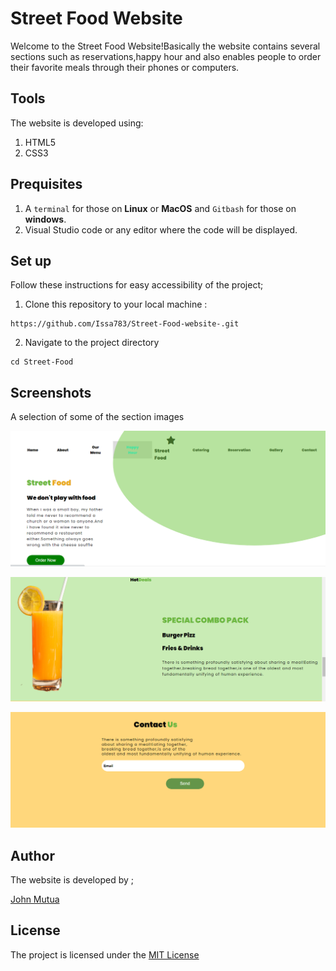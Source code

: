 # Street Food Website
Welcome to the Street Food Website!Basically the website contains several sections such as reservations,happy hour and also enables people to order their favorite meals through their phones or computers.
## Tools
The website is developed using:
1. HTML5
2. CSS3
## Prequisites
1. A ``terminal`` for those on **Linux** or **MacOS** and ``Gitbash`` for those on **windows**.
2. Visual Studio code or any editor where the code will be displayed.
## Set up
Follow these instructions for easy accessibility of the project;
1. Clone this repository to your local machine :
```
https://github.com/Issa783/Street-Food-website-.git

```
2. Navigate to the project directory
```
cd Street-Food 
```
## Screenshots
A selection of some of the section images

![home section](home.png)

![hotdeals](hotdeals.png)

![contact](contact.png)
## Author
The website is developed by ;

[John Mutua](https://github.com/Issa783)
## License
The project is licensed under the [MIT License](https://choosealicense.com/licenses/mit/)
